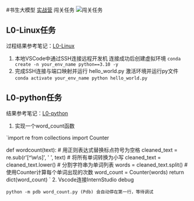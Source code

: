 #书生大模型
  [实战营](https://github.com/InternLM/Tutorial)
闯关任务
![闯关任务](https://github.com/user-attachments/assets/ba26e9e8-a6ac-42ac-9e89-67b5b1bc3a5e)

## L0-Linux任务
过程结果参考笔记：[L0-Linux](https://blog.csdn.net/LeLe_88888888/article/details/140351400?spm=1001.2014.3001.5502)
1. 本地VSCode中通过SSH连接远程开发机
   连接成功后创建虚拟环境
   `conda create -n your_env_name python==3.10 -y`
2. 完成SSH连接与端口映射并运行 hello_world.py
   激活环境并运行py文件
   `conda activate your_env_name
   python hello_world.py
   `

## L0-python任务
结果参考笔记：[L0-python](https://blog.csdn.net/LeLe_88888888/article/details/140438701?spm=1001.2014.3001.5502)
1. 实现一个word_count函数
   
`import re
from collections import Counter
 
def wordcount(text):
    # 用正则表达式替换标点符号为空格
    cleaned_text = re.sub(r'[^\w\s]', ' ', text)
    # 将所有单词转换为小写
    cleaned_text = cleaned_text.lower()
    # 分割字符串为单词列表
    words = cleaned_text.split()
    # 使用Counter计算每个单词出现的次数
    word_count = Counter(words)
    return dict(word_count)
   `
2. Vscode连接InternStudio debug
  
  `python -m pdb word_count.py
  (Pdb) 会自动停在第一行，等待调试`
  
